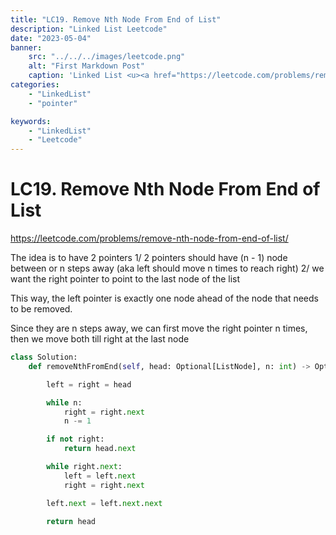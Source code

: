 ```yaml
---
title: "LC19. Remove Nth Node From End of List"
description: "Linked List Leetcode"
date: "2023-05-04"
banner:
    src: "../../../images/leetcode.png"
    alt: "First Markdown Post"
    caption: 'Linked List <u><a href="https://leetcode.com/problems/remove-nth-node-from-end-of-list/"> LeetCode</a></u>'
categories:
    - "LinkedList"
    - "pointer"

keywords:
    - "LinkedList"
    - "Leetcode"
---
```


# LC19. Remove Nth Node From End of List

https://leetcode.com/problems/remove-nth-node-from-end-of-list/

The idea is to have 2 pointers
1/ 2 pointers should have (n - 1) node between or n steps away (aka left should move n times to reach right)
2/ we want the right pointer to point to the last node of the list

This way, the left pointer is exactly one node ahead of the node that needs to be removed.

Since they are n steps away, we can first move the right pointer n times, then we move both till right at the last node

```python
class Solution:
    def removeNthFromEnd(self, head: Optional[ListNode], n: int) -> Optional[ListNode]:

        left = right = head

        while n:
            right = right.next
            n -= 1

        if not right:
            return head.next

        while right.next:
            left = left.next
            right = right.next

        left.next = left.next.next

        return head

```
